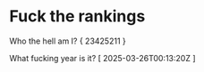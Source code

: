 # Fuck the rankings

Who the hell am I?
{ 23425211 }

What fucking year is it?
[ 2025-03-26T00:13:20Z ]
